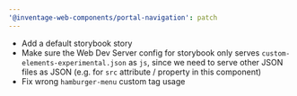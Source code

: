 ```yaml
---
'@inventage-web-components/portal-navigation': patch
---
```


- Add a default storybook story
- Make sure the Web Dev Server config for storybook only serves `custom-elements-experimental.json` as `js`, since we need to serve other JSON files as JSON (e.g. for `src` attribute / property in this component)
- Fix wrong `hamburger-menu` custom tag usage

